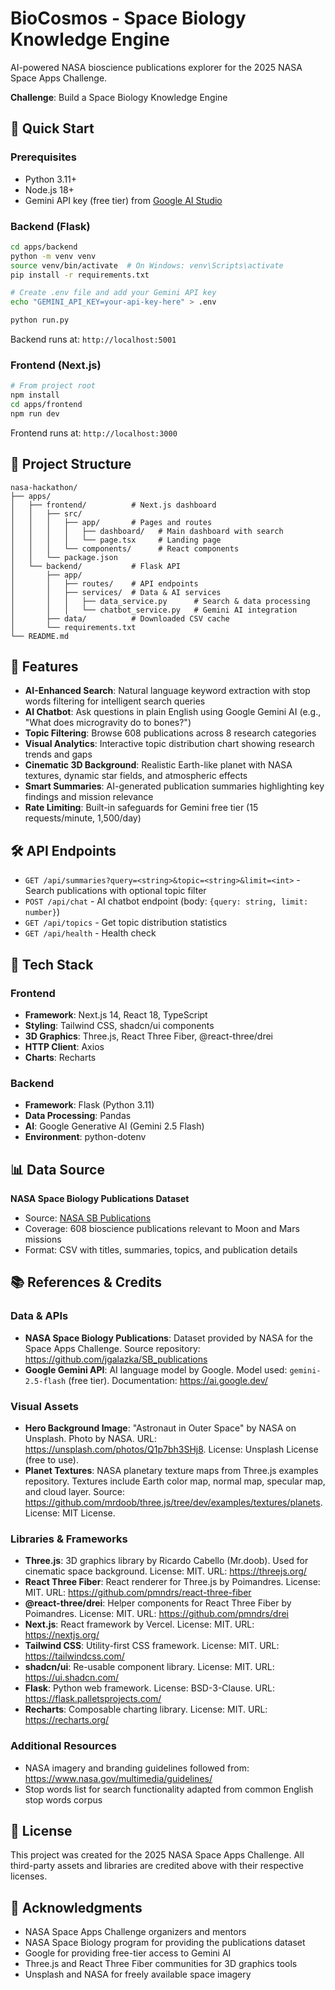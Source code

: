 # BioCosmos - Space Biology Knowledge Engine

AI-powered NASA bioscience publications explorer for the 2025 NASA Space Apps Challenge.

**Challenge**: Build a Space Biology Knowledge Engine

## 🚀 Quick Start

### Prerequisites

- Python 3.11+
- Node.js 18+
- Gemini API key (free tier) from [Google AI Studio](https://aistudio.google.com/app/apikey)

### Backend (Flask)

```bash
cd apps/backend
python -m venv venv
source venv/bin/activate  # On Windows: venv\Scripts\activate
pip install -r requirements.txt

# Create .env file and add your Gemini API key
echo "GEMINI_API_KEY=your-api-key-here" > .env

python run.py
```

Backend runs at: `http://localhost:5001`

### Frontend (Next.js)

```bash
# From project root
npm install
cd apps/frontend
npm run dev
```

Frontend runs at: `http://localhost:3000`

## 📁 Project Structure

```
nasa-hackathon/
├── apps/
│   ├── frontend/          # Next.js dashboard
│   │   ├── src/
│   │   │   ├── app/       # Pages and routes
│   │   │   │   ├── dashboard/   # Main dashboard with search
│   │   │   │   └── page.tsx     # Landing page
│   │   │   └── components/      # React components
│   │   └── package.json
│   └── backend/           # Flask API
│       ├── app/
│       │   ├── routes/    # API endpoints
│       │   ├── services/  # Data & AI services
│       │   │   ├── data_service.py      # Search & data processing
│       │   │   └── chatbot_service.py   # Gemini AI integration
│       ├── data/          # Downloaded CSV cache
│       └── requirements.txt
└── README.md
```

## 🌟 Features

- **AI-Enhanced Search**: Natural language keyword extraction with stop words filtering for intelligent search queries
- **AI Chatbot**: Ask questions in plain English using Google Gemini AI (e.g., "What does microgravity do to bones?")
- **Topic Filtering**: Browse 608 publications across 8 research categories
- **Visual Analytics**: Interactive topic distribution chart showing research trends and gaps
- **Cinematic 3D Background**: Realistic Earth-like planet with NASA textures, dynamic star fields, and atmospheric effects
- **Smart Summaries**: AI-generated publication summaries highlighting key findings and mission relevance
- **Rate Limiting**: Built-in safeguards for Gemini free tier (15 requests/minute, 1,500/day)

## 🛠 API Endpoints

- `GET /api/summaries?query=<string>&topic=<string>&limit=<int>` - Search publications with optional topic filter
- `POST /api/chat` - AI chatbot endpoint (body: `{query: string, limit: number}`)
- `GET /api/topics` - Get topic distribution statistics
- `GET /api/health` - Health check

## 🎨 Tech Stack

### Frontend
- **Framework**: Next.js 14, React 18, TypeScript
- **Styling**: Tailwind CSS, shadcn/ui components
- **3D Graphics**: Three.js, React Three Fiber, @react-three/drei
- **HTTP Client**: Axios
- **Charts**: Recharts

### Backend
- **Framework**: Flask (Python 3.11)
- **Data Processing**: Pandas
- **AI**: Google Generative AI (Gemini 2.5 Flash)
- **Environment**: python-dotenv

## 📊 Data Source

**NASA Space Biology Publications Dataset**
- Source: [NASA SB Publications](https://github.com/jgalazka/SB_publications)
- Coverage: 608 bioscience publications relevant to Moon and Mars missions
- Format: CSV with titles, summaries, topics, and publication details

## 📚 References & Credits

### Data & APIs
- **NASA Space Biology Publications**: Dataset provided by NASA for the Space Apps Challenge. Source repository: https://github.com/jgalazka/SB_publications
- **Google Gemini API**: AI language model by Google. Model used: `gemini-2.5-flash` (free tier). Documentation: https://ai.google.dev/

### Visual Assets
- **Hero Background Image**: "Astronaut in Outer Space" by NASA on Unsplash. Photo by NASA. URL: https://unsplash.com/photos/Q1p7bh3SHj8. License: Unsplash License (free to use).
- **Planet Textures**: NASA planetary texture maps from Three.js examples repository. Textures include Earth color map, normal map, specular map, and cloud layer. Source: https://github.com/mrdoob/three.js/tree/dev/examples/textures/planets. License: MIT License.

### Libraries & Frameworks
- **Three.js**: 3D graphics library by Ricardo Cabello (Mr.doob). Used for cinematic space background. License: MIT. URL: https://threejs.org/
- **React Three Fiber**: React renderer for Three.js by Poimandres. License: MIT. URL: https://github.com/pmndrs/react-three-fiber
- **@react-three/drei**: Helper components for React Three Fiber by Poimandres. License: MIT. URL: https://github.com/pmndrs/drei
- **Next.js**: React framework by Vercel. License: MIT. URL: https://nextjs.org/
- **Tailwind CSS**: Utility-first CSS framework. License: MIT. URL: https://tailwindcss.com/
- **shadcn/ui**: Re-usable component library. License: MIT. URL: https://ui.shadcn.com/
- **Flask**: Python web framework. License: BSD-3-Clause. URL: https://flask.palletsprojects.com/
- **Recharts**: Composable charting library. License: MIT. URL: https://recharts.org/

### Additional Resources
- NASA imagery and branding guidelines followed from: https://www.nasa.gov/multimedia/guidelines/
- Stop words list for search functionality adapted from common English stop words corpus

## 📝 License

This project was created for the 2025 NASA Space Apps Challenge. All third-party assets and libraries are credited above with their respective licenses.

## 🙏 Acknowledgments

- NASA Space Apps Challenge organizers and mentors
- NASA Space Biology program for providing the publications dataset
- Google for providing free-tier access to Gemini AI
- Three.js and React Three Fiber communities for 3D graphics tools
- Unsplash and NASA for freely available space imagery
